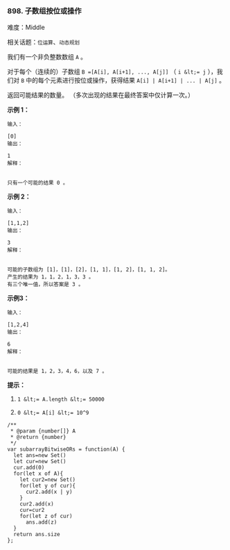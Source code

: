 ### 898. 子数组按位或操作

难度：Middle

相关话题：`位运算`、`动态规划`

我们有一个非负整数数组 `A` 。



对于每个（连续的）子数组 `B =[A[i], A[i+1], ..., A[j]]`  （ `i &lt;= j` ），我们对 `B` 中的每个元素进行按位或操作，获得结果 `A[i] | A[i+1] | ... | A[j]` 。



返回可能结果的数量。 （多次出现的结果在最终答案中仅计算一次。）







 **示例 1：** 





```
输入：

[0]
输出：

1
解释：


只有一个可能的结果 0 。

```

 **示例 2：** 





```
输入：

[1,1,2]
输出：

3
解释：


可能的子数组为 [1]，[1]，[2]，[1, 1]，[1, 2]，[1, 1, 2]。
产生的结果为 1，1，2，1，3，3 。
有三个唯一值，所以答案是 3 。

```

 **示例3：** 





```
输入：

[1,2,4]
输出：

6
解释：


可能的结果是 1，2，3，4，6，以及 7 。

```





 **提示：** 





1.  `1 &lt;= A.length &lt;= 50000` 

2.  `0 &lt;= A[i] &lt;= 10^9` 






```
/**
 * @param {number[]} A
 * @return {number}
 */
var subarrayBitwiseORs = function(A) {
  let ans=new Set()
  let cur=new Set()
  cur.add(0)
  for(let x of A){
    let cur2=new Set()
    for(let y of cur){
      cur2.add(x | y)
    }
    cur2.add(x)
    cur=cur2
    for(let z of cur)
      ans.add(z)
  }
  return ans.size
};



```
